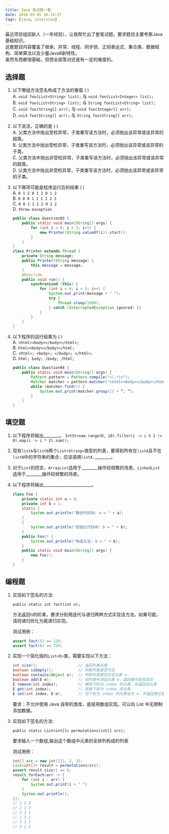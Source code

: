 ```yaml
---
title: Java 笔试题一套
date: 2016-05-05 16:14:27
tags: [java, interview]
---
```


最近项目组招新人（一年经验），让我帮忙出了套笔试题。要求题目主要考察Java基础知识。  
这套题目内容覆盖了继承、异常、线程、同步锁、正则表达式、集合类、数据结构、简单算法以及少量Java8新特性。  
虽然东西都很基础，但想全部答对还是有一定的难度的。

<!-- more -->

## 选择题

1. 以下哪组方法签名构成了方法的重载 ( )  
	A. `void foo(List<String> list);` 与 `void foo(List<Integer> list);`  
	B. `void foo(List<String> list);` 与 `String foo(List<String> list);`  
	C. `void foo(String[] arr);` 与 `void foo(Integer[] arr);`  
	D. `void foo(String[] arr);` 与 `String foo(String[] arr);`  

2. 以下说法，正确的是 ( )  
	A. 父类方法中抛出受检异常，子类重写该方法时，必须抛出该异常或该异常的超类。  
	B. 父类方法中抛出受检异常，子类重写该方法时，必须抛出该异常或该异常的子类。  
	C. 父类方法中抛出非受检异常，子类重写该方法时，必须抛出该异常或该异常的超类。  
	D. 父类方法中抛出非受检异常，子类重写该方法时，必须抛出该异常或该异常的子类。

3. 以下哪项可能是程序运行后的结果 ( )  
	A. `0 1 2 0 1 2 0 1 2 `  
	B. `0 0 0 1 1 1 2 2 2 `  
	C. `0 0 1 1 2 2 0 1 2 `  
	D. `throw exception`  

	```java
	public class Question03 {
	    public static void main(String[] args) {
	        for (int i = 0; i < 3; i++) {
	            new Printer(String.valueOf(i)).start();
	        }
	    }
	}
	class Printer extends Thread {
	    private String message;
	    public Printer(String message) {
	        this.message = message;
	    }
	    @Override
	    public void run() {
	        synchronized (this) {
	            for (int i = 0; i < 3; i++) {
	                System.out.print(message + " ");
	                try {
	                    Thread.sleep(1000);
	                } catch (InterruptedException ignored) {}
	            }
	        }
	    }
	}
	```

4. 以下程序的运行结果为 ( )  
	A. `<html><body></body></html>; `  
	B. `html><body></body></html; `  
	C. `<html>; <body>; </body>; </html>;`  
	D. `html; body; /body; /html; `  

	```java
	public class Question04 {
	    public static void main(String[] args) {
	        Pattern pattern = Pattern.compile("<(.*)>");
	        Matcher matcher = pattern.matcher("<html><body></body></html>");
	        while (matcher.find()) {
	            System.out.print(matcher.group(1) + “; ”);
	        }
	    }
	}
	```

## 填空题

1. 以下程序将输出\_\_\_\_\_\_\_\_。
	`IntStream.range(0, 10).filter(i -> i % 2 != 0).map(i -> i * 2).sum();`  
	
2. 现有`listA`与`listB`两个`List<String>`类型的列表，要得到所有在`listA`且不在`listB`中的字符串的集合，应该调用`listA.`\_\_\_\_\_\_\_\_。

3. 对于`List`的而言，`ArrayList`适用于\_\_\_\_\_\_\_\_操作较频繁的场景，`LinkedList`适用于\_\_\_\_\_\_\_\_操作较频繁的场景。

4.  以下程序将输出\_\_\_\_\_\_\_\_\_\_\_\_\_\_\_\_\_\_\_\_\_\_\_\_。

	```java
	class Foo {
	    private static int a = 0;
	    private int b = 1;
	    static {
	        System.out.println("静态代码块: a = " + a);
	    }
	    {
	        System.out.println("初始化代码块: b = " + b);
	    }
	    public Foo() {
	        System.out.println("构造方法: b = " + b);
	    }
	    public static void main(String[] args) {
	        new Foo();
	    }
	}
	```

## 编程题

1.  实现如下签名的方法:  

    `public static int fact(int n);`

    方法返回n的阶乘，要求分别用迭代与递归两种方式实现该方法。如果可能，请将递归优化为尾递归实现。  

    测试用例：

	```java
	assert fact(5) == 120;
	assert fact(6) == 720;
	```

2.  实现一个简化版的`List<E>`类，需要实现以下方法：  

    ```java
    int size();                  // 返回列表长度
    boolean isEmpty();           // 判断列表是否为空
    boolean contains(Object o);  // 判断列表是否包含元素 o
    boolean add(E e);            // 向列表中添加元素 e，返回操作是否成功
    E remove(int index);         // 移除下标为 index 的元素，并返回该元素
    E get(int index);            // 获取下标为 index 的元素
    E set(int index, E e);       // 将下标为 index 的元素设为 e，并返回原位置的元素
    ```

    要求：不允许使用 Java 自带的类库，底层用数组实现。可以向 List 中无限制添加数据。

3.  实现如下签名的方法:  
    
    `public static List<int[]> permutations(int[] src);`

    要求输入一个数组,输出这个数组中元素的全排列构成的列表
  
    测试用例：

    ```java
    int[] src = new int[]{1, 2, 3};
    List<int[]> result = permutations(src);
    assert result.size() == 6;
    result.forEach(arr -> {
        for (int i : arr) {
            System.out.print(i + " ")
        }
        System.out.println();
    });
    // 1 2 3
    // 2 1 3
    // 2 3 1
    // 1 3 2
    // 3 1 2
    // 3 2 1
    ```

<!--
## 解答
### 选择题:  
1~4: CBAB
	
### 填空题:  
	
1. `50`
2. `removeAll(listB);`
3. 查改、增删
4. 静态代码块: a = 0  
	初始化代码块: b = 0  
	构造方法: b = 1
	   
### 编程题:  
略
-->